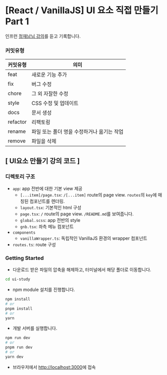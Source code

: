 # [React / VanillaJS] UI 요소 직접 만들기 Part 1
인프런 [정재남님 강의](https://www.inflearn.com/course/react-vanillajs-ui%EC%9A%94%EC%86%8C%EB%A7%8C%EB%93%A4%EA%B8%B0-part1)를 듣고 기록합니다.

### 커밋유형

| 커밋유형     | 의미                       |
|----------|--------------------------|
| feat     | 새로운 기능 추가                |
| fix      | 버그 수정                    |
| chore    | 그 외 자잘한 수정               
| style     | CSS 수정 및 업데이트                    |
| docs     | 문서 생성                    |
| refactor | 리팩토링                     |
| rename   | 파일 또는 폴더 명을 수정하거나 옮기는 작업 |
| remove   | 파일을 삭제                   |


## [ UI요소 만들기 강의 코드 ]

### 디렉토리 구조

- `app`: app 전반에 대한 기본 view 제공
    - `[...item]/page.tsx`: `/[...item]` route의 page view. `routes`의 `key`에 매칭된 컴포넌트를 렌더링.
    - `layout.tsx`: 기본적인 html 구성
    - `page.tsx`: `/` route의 page view. `/README.md`를 보여줍니다.
    - `global.scss`: app 전반의 style
    - `gnb.tsx`: 좌측 메뉴 컴포넌트
- `components`
    - `vanillaWrapper.ts`: 독립적인 VanillaJS 환경의 wrapper 컴포넌트
- `routes.ts`: route 구성

### Getting Started

- 다운로드 받은 파일의 압축을 해제하고, 터미널에서 해당 폴더로 이동합니다.

```bash
cd ui-study
```

- npm module 설치를 진행합니다.

```bash
npm install
# or
pnpm install
# or
yarn
```

- 개발 서버를 실행합니다.

```bash
npm run dev
# or
pnpm run dev
# or
yarn dev
```

- 브라우저에서 [http://localhost:3000](http://localhost:3000)에 접속
